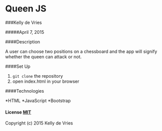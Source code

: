 # Queen JS

###Kelly de Vries

#####April 7, 2015

####Description

 A user can choose two positions on a chessboard and the app will signify whether the queen can attack or not.
 

####Set Up

1. `git clone` the repository
2.  open index.html in your browser

####Technologies

*HTML
*JavaScript
*Bootstrap
#### License [MIT](https://gist.github.com/kdv24/3f10fca06a7d78d09abf)

Copyright (c) 2015 Kelly de Vries


